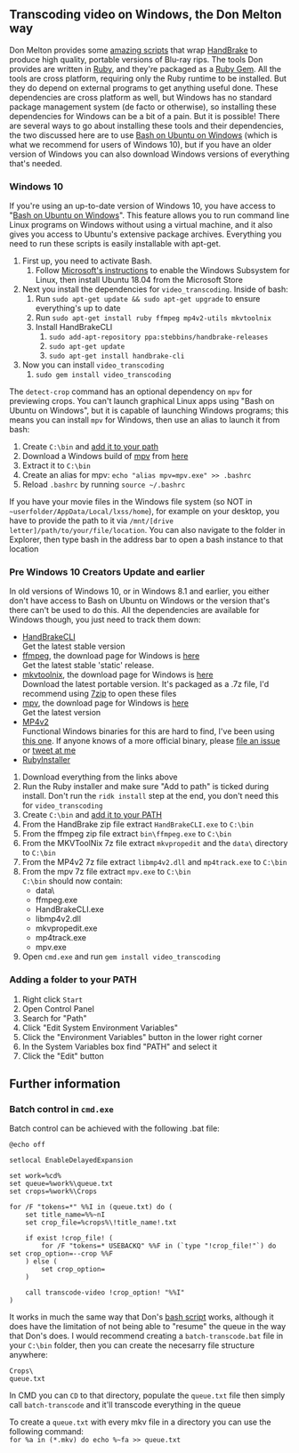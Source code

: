 ## Transcoding video on Windows, the Don Melton way

Don Melton provides some [amazing scripts](https://github.com/donmelton/video_transcoding) that wrap [HandBrake](https://handbrake.fr/) to produce high quality, portable versions of Blu-ray rips. The tools Don provides are written in [Ruby](https://www.ruby-lang.org/en/), and they're packaged as a [Ruby Gem](https://rubygems.org/). All the tools are cross platform, requiring only the Ruby runtime to be installed. But they do depend on external programs to get anything useful done. These dependencies are cross platform as well, but Windows has no standard package management system (de facto or otherwise), so installing these dependencies for Windows can be a bit of a pain. But it is possible! There are several ways to go about installing these tools and their dependencies, the two discussed here are to use [Bash on Ubuntu on Windows](https://msdn.microsoft.com/en-gb/commandline/wsl/about) (which is what we recommend for users of Windows 10), but if you have an older version of Windows you can also download Windows versions of everything that's needed.

### Windows 10
If you're using an up-to-date version of Windows 10, you have access to "[Bash on Ubuntu on Windows](https://msdn.microsoft.com/en-gb/commandline/wsl/about)". This feature allows you to run command line Linux programs on Windows without using a virtual machine, and it also gives you access to Ubuntu's extensive package archives. Everything you need to run these scripts is easily installable with apt-get.

1. First up, you need to activate Bash.
    1. Follow [Microsoft's instructions](https://docs.microsoft.com/en-us/windows/wsl/install-win10) to enable the Windows Subsystem for Linux, then install Ubuntu 18.04 from the Microsoft Store
1. Next you install the dependencies for `video_transcoding`. Inside of bash:
    1. Run `sudo apt-get update && sudo apt-get upgrade` to ensure everything's up to date
    1. Run `sudo apt-get install ruby ffmpeg mp4v2-utils mkvtoolnix`
    1. Install HandBrakeCLI
        1. `sudo add-apt-repository ppa:stebbins/handbrake-releases`
        1. `sudo apt-get update`
        1. `sudo apt-get install handbrake-cli`
1. Now you can install `video_transcoding`
    1. `sudo gem install video_transcoding`

The `detect-crop` command has an optional dependency on `mpv` for previewing crops. You can't launch graphical Linux apps using "Bash on Ubuntu on Windows", but it is capable of launching Windows programs; this means you can install `mpv` for Windows, then use an alias to launch it from bash:

1. Create `C:\bin` and [add it to your path](#adding-a-folder-to-your-path)
1. Download a Windows build of [mpv](https://mpv.io/) from [here](https://mpv.srsfckn.biz/)
1. Extract it to `C:\bin`
1. Create an alias for mpv:
    `echo "alias mpv=mpv.exe" >> .bashrc`
1. Reload `.bashrc` by running `source ~/.bashrc` 

If you have your movie files in the Windows file system (so NOT in `~userfolder/AppData/Local/lxss/home`), for example on your desktop, you have to provide the path to it via `/mnt/[drive letter]/path/to/your/file/location`. You can also navigate to the folder in Explorer, then type bash in the address bar to open a bash instance to that location

### Pre Windows 10 Creators Update and earlier
In old versions of Windows 10, or in Windows 8.1 and earlier, you either don't have access to Bash on Ubuntu on Windows or the version that's there can't be used to do this. All the dependencies are available for Windows though, you just need to track them down:

- [HandBrakeCLI](https://handbrake.fr/downloads2.php)  
    Get the latest stable version
- [ffmpeg](https://ffmpeg.org/download.html), the download page for Windows is [here](http://ffmpeg.zeranoe.com/builds/)  
   Get the latest stable 'static' release.
- [mkvtoolnix](https://mkvtoolnix.download/downloads.html#windows), the download page for Windows is [here](https://www.fosshub.com/MKVToolNix.html)  
    Download the latest portable version. It's packaged as a .7z file, I'd recommend using [7zip](http://www.7-zip.org/download.html) to open these files
- [mpv](https://mpv.io/), the download page for Windows is [here](https://mpv.srsfckn.biz/)  
    Get the latest version
- [MP4v2](https://code.google.com/archive/p/mp4v2/)  
    Functional Windows binaries for this are hard to find, I've been using [this one](http://forum.doom9.org/showthread.php?t=171038). If anyone knows of a more official binary, please [file an issue](https://github.com/JMoVS/installing_video_transcoding_on_windows/issues/new) or [tweet at me](https://twitter.com/_samhutchins/)
- [RubyInstaller](https://rubyinstaller.org/downloads/)

1. Download everything from the links above
1. Run the Ruby installer and make sure "Add to path" is ticked during install. Don't run the `ridk install` step at the end, you don't need this for `video_transcoding`
1. Create `C:\bin` and [add it to your PATH](#adding-a-folder-to-your-path)
1. From the HandBrake zip file extract `HandBrakeCLI.exe` to `C:\bin`
1. From the ffmpeg zip file extract `bin\ffmpeg.exe` to `C:\bin`
1. From the MKVToolNix 7z file extract `mkvpropedit` and the `data\` directory to `C:\bin`
1. From the MP4v2 7z file extract `libmp4v2.dll` and `mp4track.exe` to `C:\bin`
1. From the mpv 7z file extract `mpv.exe` to `C:\bin`  
    `C:\bin` should now contain:
    - data\
    - ffmpeg.exe
    - HandBrakeCLI.exe
    - libmp4v2.dll
    - mkvpropedit.exe
    - mp4track.exe
    - mpv.exe
1. Open `cmd.exe` and run `gem install video_transcoding`

### Adding a folder to your PATH
1. Right click `Start`
1. Open Control Panel
1. Search for "Path"
1. Click "Edit System Environment Variables"
1. Click the "Environment Variables" button in the lower right corner
1. In the System Variables box find "PATH" and select it
1. Click the "Edit" button

## Further information
### Batch control in `cmd.exe`
Batch control can be achieved with the following .bat file:
```
@echo off

setlocal EnableDelayedExpansion

set work=%cd%
set queue=%work%\queue.txt
set crops=%work%\Crops

for /F "tokens=*" %%I in (queue.txt) do (
    set title_name=%%~nI
    set crop_file=%crops%\!title_name!.txt

    if exist !crop_file! (
        for /F "tokens=* USEBACKQ" %%F in (`type "!crop_file!"`) do set crop_option=--crop %%F
    ) else (
        set crop_option=
    )

    call transcode-video !crop_option! "%%I"
)
```

It works in much the same way that Don's [bash script](https://github.com/donmelton/video_transcoding#batch-control-for-transcode-video) works, although it does have the limitation of not being able to "resume" the queue in the way that Don's does. I would recommend creating a `batch-transcode.bat` file in your `C:\bin` folder, then you can create the necesarry file structure anywhere:
```
Crops\
queue.txt
```

In CMD you can `CD` to that directory, populate the `queue.txt` file then simply call `batch-transcode` and it'll transcode everything in the queue

To create a `queue.txt` with every mkv file in a directory you can use the following command:  
`for %a in (*.mkv) do echo %~fa >> queue.txt`
